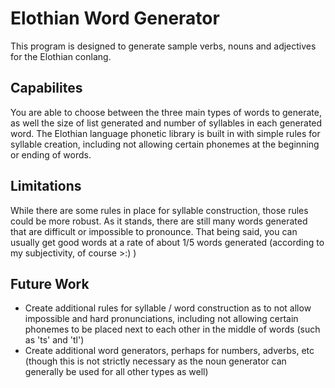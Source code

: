 # Elothian Word Generator

This program is designed to generate sample verbs, nouns and adjectives for the Elothian conlang.

## Capabilites

You are able to choose between the three main types of words to generate, as well the size of list generated and number of syllables in each generated word. The Elothian language phonetic library is built in with simple rules for syllable creation, including not allowing certain phonemes at the beginning or ending of words.

## Limitations

While there are some rules in place for syllable construction, those rules could be more robust. As it stands, there are still many words generated that are difficult or impossible to pronounce. That being said, you can usually get good words at a rate of about 1/5 words generated (according to my subjectivity, of course >:) )

## Future Work

- Create additional rules for syllable / word construction as to not allow impossible and hard pronunciations, including not allowing certain phonemes to be placed next to each other in the middle of words (such as 'ts' and 'tl')
- Create additional word generators, perhaps for numbers, adverbs, etc (though this is not strictly necessary as the noun generator can generally be used for all other types as well)